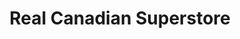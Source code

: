 ---
title: "Real Canadian Superstore"
url: /cranbrook/real-canadian-superstore/
shop: Supermarkt
---